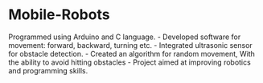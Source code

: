 # Mobile-Robots
 Programmed using Arduino and C language. - Developed software for movement: forward, backward, turning etc. - Integrated ultrasonic sensor for obstacle detection. - Created an algorithm for random movement, With the ability to avoid hitting obstacles - Project aimed at improving robotics and programming skills.
